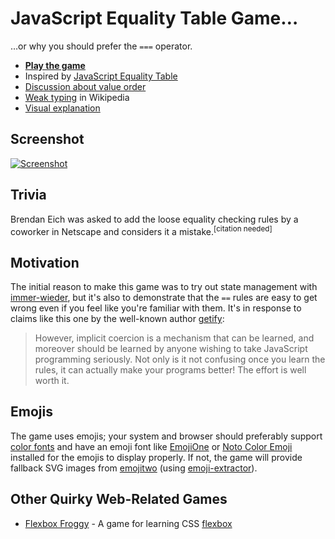 # JavaScript Equality Table Game…

…or why you should prefer the `===` operator.

* [**Play the game**][game]
* Inspired by [JavaScript Equality Table][table]
* [Discussion about value order][reorder]
* [Weak typing][wikipedia] in Wikipedia
* [Visual explanation][visual]

## Screenshot

[![Screenshot]][game]

## Trivia

Brendan Eich was asked to add the loose equality checking rules by a coworker in Netscape and considers it a mistake.<sup>[citation needed]</sup>

## Motivation

The initial reason to make this game was to try out state management with [immer-wieder][wieder], but it's also to demonstrate that the `==` rules are easy to get wrong even if you feel like you're familiar with them. It's in response to claims like this one by the well-known author [getify][getify]:

> However, implicit coercion is a mechanism that can be learned, and moreover should be learned by anyone wishing to take JavaScript programming seriously. Not only is it not confusing once you learn the rules, it can actually make your programs better! The effort is well worth it.

## Emojis

The game uses emojis; your system and browser should preferably support [color fonts] and have an emoji font like [EmojiOne] or [Noto Color Emoji] installed for the emojis to display properly. If not, the game will provide fallback SVG images from [emojitwo] (using [emoji-extractor]).

## Other Quirky Web-Related Games

* [Flexbox Froggy](https://flexboxfroggy.com/) - A game for learning CSS [flexbox](https://developer.mozilla.org/en-US/docs/Learn/CSS/CSS_layout/Flexbox)

[table]: https://github.com/dorey/Javascript-Equality-Table/
[wikipedia]: https://en.wikipedia.org/wiki/Strong_and_weak_typing
[reorder]: http://algassert.com/visualization/2014/03/27/Better-JS-Equality-Table.html
[wieder]: https://github.com/drcmda/immer-wieder
[getify]: https://github.com/getify/You-Dont-Know-JS/blob/master/up%20%26%20going/ch1.md#converting-between-types
[visual]: https://i.imgur.com/rWoBHj4.png
[color fonts]: https://www.colorfonts.wtf/
[EmojiOne]: https://www.emojione.com/
[Noto Color Emoji]: https://www.google.com/get/noto/help/emoji/
[screenshot]: https://i.imgur.com/VFToyHp.png
[game]: https://slikts.github.io/js-equality-game/
[emojitwo]: https://emojitwo.github.io/
[emoji-extractor]: https://github.com/slikts/emoji-extractor
